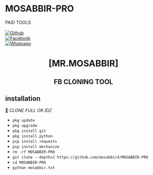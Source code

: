 # MOSABBIR-PRO
PAID TOOLS
<b></b> </br> <br>[![Github](https://img.shields.io/badge/Github-Mr.MOSABBIR-dimgray?style=flat-square&logo=github)](https://github.com/MOSABBIR4)<br> [![Facebook](https://img.shields.io/badge/Facebook-MOSABBIR4-blue?style=flat-square&logo=facebook)](https://www.facebook.com/MOSABBIR4)<br> [![Whatsapp](https://img.shields.io/badge/Whatsapp-MOSABBIR-deepgreen?style=flat-square&logo=whatsapp)](https://wa.me/+8801725825367)



<h1 align="center"> [MR.MOSABBIR]</h1>

<h2 align="center">  FB CLONING TOOL </h2>


## <b>installation</b>

🔰 _CLONE FULL OK IDZ_


- `pkg update`
- `pkg upgrade`
- `pkg install git`
- `pkg install python`
- `pip install requests`
- `pip install mechanize`
- `rm -rf MOSABBIR-PRO`
- `git clone --depth=1 https://github.com/mosabbir4/MOSABBIR-PRO`
- `cd MOSABBIR-PRO`
- `python mosabbir.txt`
